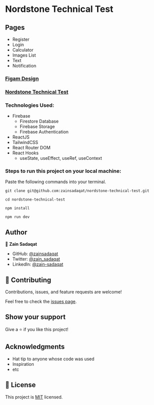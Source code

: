 # Nordstone Technical Test

## Pages

- Register
- Login
- Calculator
- Images List
- Text
- Notification

### [Figam Design](https://www.figma.com/file/4vKVEJtWjWQQn99kpGDmEq/Nordstone-Technical-Test?node-id=0%3A1)

### [Nordstone Technical Test]()

### Technologies Used:

- Firebase
  - Firestore Database
  - Firebase Storage
  - Firebase Authentication
- ReactJS
- TailwindCSS
- React Router DOM
- React Hooks
  - useState, useEffect, useRef, useContext

### Steps to run this project on your local machine:

Paste the following commands into your terminal.

```
git clone git@github.com:zainsadaqat/nordstone-technical-test.git
```

```
cd nordstone-technical-test
```

```
npm install
```

```
npm run dev
```

## Author

👤 **Zain Sadaqat**

- GitHub: [@zainsadaqat](https://github.com/zainsadaqat)
- Twitter: [@zain_sadaqat](https://twitter.com/zain_sadaqat)
- LinkedIn: [@zain-sadaqat](https://linkedin.com/in/zain-sadaqat)

## 🤝 Contributing

Contributions, issues, and feature requests are welcome!

Feel free to check the [issues page](../../issues/).

## Show your support

Give a ⭐️ if you like this project!

## Acknowledgments

- Hat tip to anyone whose code was used
- Inspiration
- etc

## 📝 License

This project is [MIT](./MIT.md) licensed.
